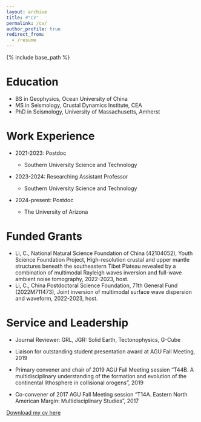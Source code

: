 ```yaml
---
layout: archive
title: #"CV"
permalink: /cv/
author_profile: true
redirect_from:
  - /resume
---
```


{% include base_path %}

Education
======
* BS in Geophysics, Ocean University of China
* MS in Seismology, Crustal Dynamics Institute, CEA
* PhD in Seismology, University of Massachusetts, Amherst

Work Experience
======
* 2021-2023: Postdoc
  * Southern University Science and Technology

* 2023-2024: Researching Assistant Professor
  * Southern University Science and Technology

* 2024-present: Postdoc
  * The University of Arizona

Funded Grants
======
* Li, C., National Natural Science Foundation of China (42104052), Youth Science Foundation Project, High-resolution crustal and upper mantle structures beneath the southeastern Tibet Plateau revealed by a combination of multimodal Rayleigh waves inversion and full-wave ambient noise tomography, 2022-2023, host.
* Li, C., China Postdoctoral Science Foundation, 71th General Fund (2022M711473), Joint inversion of multimodal surface wave dispersion and waveform, 2022-2023, host.

Service and Leadership
======
*  Journal Reviewer: GRL, JGR: Solid Earth, Tectonophysics, G-Cube 

*  Liaison for outstanding student presentation award at AGU Fall Meeting, 2019

* Primary convener and chair of 2019 AGU Fall Meeting session “T44B. A multidisciplinary understanding of the formation and evolution of the continental lithosphere in collisional orogens”, 2019

* Co-convener of 2017 AGU Fall Meeting session “T14A. Eastern North American Margin: Multidisciplinary Studies”, 2017

[Download my cv here](https://conli87.github.io/congli.github.io/files/CV_CongLi.pdf)



